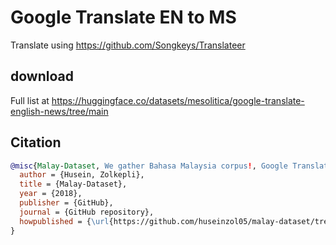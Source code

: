 # Google Translate EN to MS

Translate using https://github.com/Songkeys/Translateer

## download

Full list at https://huggingface.co/datasets/mesolitica/google-translate-english-news/tree/main

## Citation

```bibtex
@misc{Malay-Dataset, We gather Bahasa Malaysia corpus!, Google Translate EN to MS,
  author = {Husein, Zolkepli},
  title = {Malay-Dataset},
  year = {2018},
  publisher = {GitHub},
  journal = {GitHub repository},
  howpublished = {\url{https://github.com/huseinzol05/malay-dataset/tree/master/translation/english-news}}
}
```